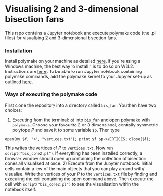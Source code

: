 # Visualising 2 and 3-dimensional bisection fans
This repo contains a Jupyter notebook and execute polymake code (the .pl files) for visualising 2 and 3-dimensional bisection fans. 

### Installation
Install polymake on your machine as detailed [here](https://polymake.org/doku.php/download/start). If you're using a Windows machine, the best way to install it is to do so on WSL2. Instructions are [here](https://docs.google.com/document/d/1pJm5Shye_7nwL4tEx695frccYMfbXHYSpKEHJ_HHEt0/edit). To be able to run Jupyter notebook containing polymake commands, add the polymake kernel to your Jupyter set-up as outlined [here](https://polymake.org/doku.php/user_guide/howto/jupyter).

### Ways of executing the polymake code
First clone the repository into a directory called `bis_fan`. You then have two choices:
1) Executing from the terminal:  `cd` into `bis_fan` and open polymake with `polymake`. Choose your favourite $2$ or $3$-dimensional, centrally symmetric polytope $P$ and save it to some variable `$p`. Then type 
```
open(my $f, ">", "vertices.txt"); print $f $p->VERTICES; close($f);

```

This writes the vertices of $P$ to `vertices.txt`. Now run `script("bis_cone2.pl")`. If everything has been installed correctly, a browser window should open up containing the collection of bisection cones all visualised at once.
2) Execute from the Jupyter notebook: Initial cells contain a few of the main objects that you can play around with/ visualise. Write the vertices of your $P$ to the `vertices.txt` file by finding and executing the cell containing the open command above. Then execute the cell with `script("bis_cone2.pl")` to see the visualisation within the notebook itself.

